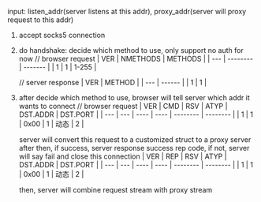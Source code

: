 input: listen_addr(server listens at this addr), proxy_addr(server will proxy request to this addr)

1. accept socks5 connection
2. do handshake: decide which method to use, only support no auth for now
    // browser request
    | VER | NMETHODS | METHODS |
    | --- | -------- | ------- |
    | 1   | 1        | 1-255   |

    // server response
    | VER | METHOD |
    | --- | ------ |
    | 1   | 1      |
3. after decide which method to use, browser will tell server which addr it wants to connect
    // browser request
    | VER | CMD | RSV  | ATYP | DST.ADDR | DST.PORT |
    | --- | --- | ---- | ---- | -------- | -------- |
    | 1   | 1   | 0x00 | 1    | 动态     | 2        |


    server will convert this request to a customized struct to a proxy server
    after then, if success, server response success rep code, if not, server will say fail and close this connection
    | VER | REP | RSV  | ATYP | DST.ADDR | DST.PORT |
    | --- | --- | ---- | ---- | -------- | -------- |
    | 1   | 1   | 0x00 | 1    | 动态     | 2        |

    then, server will combine request stream with proxy stream

